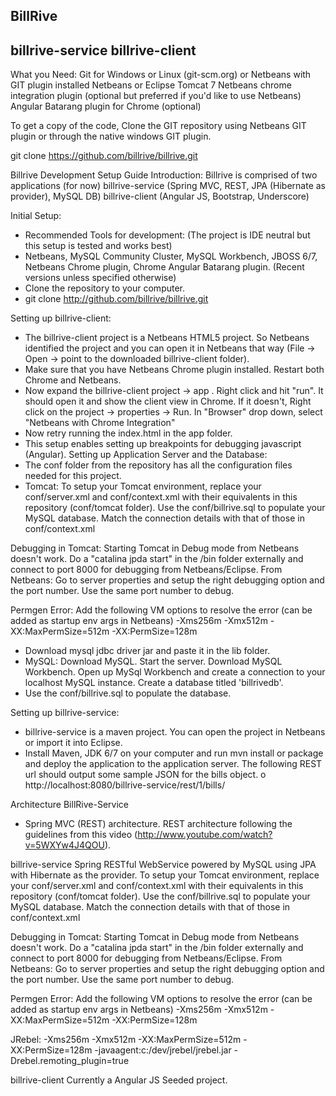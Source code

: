 BillRive
-------------------
billrive-service
billrive-client
-------------------

What you Need:
Git for Windows or Linux (git-scm.org) or Netbeans with GIT plugin installed
Netbeans or Eclipse 
Tomcat 7
Netbeans chrome integration plugin (optional but preferred if you'd like to use Netbeans)
Angular Batarang plugin for Chrome (optional)

To get a copy of the code, Clone the GIT repository using Netbeans GIT plugin or through the native windows GIT plugin.

git clone https://github.com/billrive/billrive.git

Billrive Development Setup Guide
Introduction:
Billrive is comprised of two applications (for now)
billrive-service (Spring MVC, REST, JPA (Hibernate as provider), MySQL DB)
billrive-client (Angular JS, Bootstrap, Underscore)

Initial Setup:
-	Recommended Tools for development: (The project is IDE neutral but this setup is tested and works best)
-	Netbeans, MySQL Community Cluster, MySQL Workbench, JBOSS 6/7, Netbeans Chrome plugin,  Chrome Angular Batarang plugin. (Recent versions unless specified otherwise)
-	Clone the repository to your computer. 
-	git clone http://github.com/billrive/billrive.git

Setting up billrive-client:
-	The billrive-client project is a Netbeans HTML5 project. So Netbeans identified the project and you can open it in Netbeans that way (File -> Open -> point to the downloaded billrive-client folder).
-	Make sure that you have Netbeans Chrome plugin installed. Restart both Chrome and Netbeans.
-	Now expand the billrive-client project -> app . Right click and hit "run". It should open it and show the client view in Chrome. If it doesn't, Right click on the project -> properties -> Run. In "Browser" drop down, select "Netbeans with Chrome Integration"
-	Now retry running the index.html in the app folder.
-	This setup enables setting up breakpoints for debugging javascript (Angular).
Setting up Application Server and the Database:
-	The conf folder from the repository has all the configuration files needed for this project.
-	Tomcat: 
To setup your Tomcat environment, replace your conf/server.xml and conf/context.xml with their equivalents in this repository (conf/tomcat folder). Use the conf/billrive.sql to populate your MySQL database. Match the connection details with that of those in conf/context.xml

Debugging in Tomcat:
Starting Tomcat in Debug mode from Netbeans doesn't work.
Do a "catalina jpda start" in the /bin folder externally and connect to port 8000 for debugging from Netbeans/Eclipse.
From Netbeans: Go to server properties and setup the right debugging option and the port number. Use the same port number to debug.

Permgen Error:
Add the following VM options to resolve the error (can be added as startup env args in Netbeans)
-Xms256m -Xmx512m -XX:MaxPermSize=512m -XX:PermSize=128m



-	Download mysql jdbc driver jar and paste it in the lib folder.
-	MySQL: Download MySQL. Start the server. Download MySQL Workbench. Open up MySql Workbench and create a connection to your localhost MySQL instance. Create a database titled 'billrivedb'.
-	Use the conf/billrive.sql to populate the database.


Setting up billrive-service:
-	billrive-service is a maven project. You can open the project in Netbeans or import it into Eclipse.
-	Install Maven, JDK 6/7 on your computer and run mvn install or package and deploy the application to the application server. The following REST url should output some sample JSON for the  bills object.
o	http://localhost:8080/billrive-service/rest/1/bills/


Architecture
BillRive-Service
-	Spring MVC (REST) architecture. REST architecture following the guidelines from this video (http://www.youtube.com/watch?v=5WXYw4J4QOU).




billrive-service
Spring RESTful WebService powered by MySQL using JPA with Hibernate as the provider.
To setup your Tomcat environment, replace your conf/server.xml and conf/context.xml with their equivalents in this repository (conf/tomcat folder). Use the conf/billrive.sql to populate your MySQL database. Match the connection details with that of those in conf/context.xml

Debugging in Tomcat:
Starting Tomcat in Debug mode from Netbeans doesn't work.
Do a "catalina jpda start" in the /bin folder externally and connect to port 8000 for debugging from Netbeans/Eclipse.
From Netbeans: Go to server properties and setup the right debugging option and the port number. Use the same port number to debug.

Permgen Error:
Add the following VM options to resolve the error (can be added as startup env args in Netbeans)
-Xms256m -Xmx512m -XX:MaxPermSize=512m -XX:PermSize=128m

JRebel:
-Xms256m -Xmx512m -XX:MaxPermSize=512m -XX:PermSize=128m -javaagent:c:/dev/jrebel/jrebel.jar -Drebel.remoting_plugin=true

billrive-client
Currently a Angular JS Seeded project.



